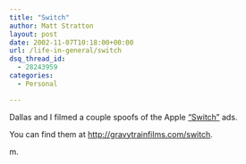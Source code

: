 ```yaml
---
title: "Switch"
author: Matt Stratton
layout: post
date: 2002-11-07T10:18:00+00:00
url: /life-in-general/switch
dsq_thread_id:
  - 28243959
categories:
  - Personal

---
```

Dallas and I filmed a couple spoofs of the Apple [&#8220;Switch&#8221;][1] ads.

You can find them at http://gravytrainfilms.com/switch.

m.

 [1]: http://www.apple.com/switch